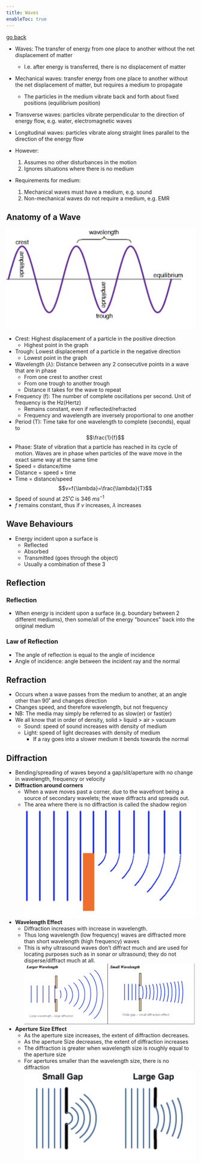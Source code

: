 ```yaml
---
title: Waves
enableToc: true
---
```


[go back](11Subjects/11Physics.md)

- Waves: The transfer of energy from one place to another without the net displacement of matter
	- I.e. after energy is transferred, there is no displacement of matter
- Mechanical waves: transfer energy from one place to another without the net displacement of matter, but requires a medium to propagate
	- The particles in the medium vibrate back and forth about fixed positions (equilibrium position)
- Transverse waves: particles vibrate perpendicular to the direction of energy flow, e.g. water, electromagnetic waves
- Longitudinal waves: particles vibrate along straight lines parallel to the direction of the energy flow

- However:
	1. Assumes no other disturbances in the motion
	2. Ignores situations where there is no medium
- Requirements for medium:
	1. Mechanical waves must have a medium, e.g. sound
	2. Non-mechanical waves do not require a medium, e.g. EMR

## Anatomy of a Wave
![](11SubjectImages/236375072-3709402252.png)
- Crest: Highest displacement of a particle in the positive direction
	- Highest point in the graph
- Trough: Lowest displacement of a particle in the negative direction
	- Lowest point in the graph
- Wavelength ($\lambda$): Distance between any 2 consecutive points in a wave that are in phase
	- From one crest to another crest
	- From one trough to another trough
	- Distance it takes for the wave to repeat
- Frequency (f): The number of complete oscillations per second. Unit of frequency is the Hz(Hertz)
	- Remains constant, even if reflected/refracted
	- Frequency and wavelength are inversely proportional to one another
- Period (T): Time take for one wavelength to complete (seconds), equal to $$\frac{1}{f}$$
- Phase: State of vibration that a particle has reached in its cycle of motion. Waves are in phase when particles of the wave move in the exact same way at the same time
- Speed = distance/time
- Distance = speed $\times$ time
- Time = distance/speed
$$v=f{\lambda}=\frac{\lambda}{T}$$
- Speed of sound at $25˚ C$ is $346$ $ms^{-1}$
- $f$ remains constant, thus if $v$ increases, $\lambda$ increases
## Wave Behaviours
- Energy incident upon a surface is
	- Reflected
	- Absorbed
	- Transmitted (goes through the object)
	- Usually a combination of these 3

## Reflection
### Reflection
- When energy is incident upon a surface (e.g. boundary between 2 different mediums), then some/all of the energy "bounces" back into the original medium
### Law of Reflection
- The angle of reflection is equal to the angle of incidence
- Angle of incidence: angle between the incident ray and the normal

## Refraction
- Occurs when a wave passes from the medium to another, at an angle other than 90˚ and changes direction
- Changes speed, and therefore wavelength, but not frequency
- NB: The media may simply be referred to as slow(er) or fast(er)
- We all know that in order of density, solid > liquid > air > vacuum
	- Sound: speed of sound increases with density of medium
	- Light: speed of light decreases with density of medium
		- If a ray goes into a slower medium it bends towards the normal

## Diffraction
- Bending/spreading of waves beyond a gap/slit/aperture with no change in wavelength, frequency or velocity
- **Diffraction around corners**
	- When a wave moves past a corner, due to the wavefront being a source of secondary wavelets; the wave diffracts and spreads out. 
	- The area where there is no diffraction is called the shadow region
![](11SubjectImages/Diffraction1.png)
- **Wavelength Effect**
	- Diffraction increases with increase in wavelength. 
	- Thus long wavelength (low frequency) waves are diffracted more than short wavelength (high frequency) waves
	- This is why ultrasound waves don’t diffract much and are used for locating purposes such as in sonar or ultrasound; they do not disperse/diffract much at all.
![](11SubjectImages/Diffraction2.png)
- **Aperture Size Effect** 
	- As the aperture size increases, the extent of diffraction decreases. 
	- As the aperture Size decreases, the extent of diffraction increases 
	- The diffraction is greater when wavelength size is roughly equal to the aperture size
	- For apertures smaller than the wavelength size, there is no diffraction
![](11SubjectImages/Diffraction3.png)
